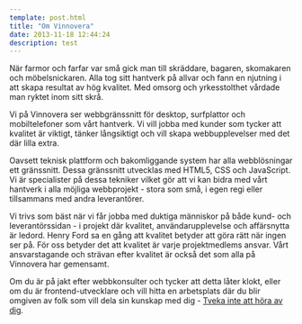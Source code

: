 ```yaml
---
template: post.html
title: "Om Vinnovera"
date: 2013-11-18 12:44:24
description: test
---
```


När farmor och farfar var små gick man till skräddare, bagaren, skomakaren och möbelsnickaren. Alla tog sitt hantverk på allvar och fann en njutning i att skapa resultat av hög kvalitet. Med omsorg och yrkesstolthet<!--more--> vårdade man ryktet inom sitt skrå.


Vi på Vinnovera ser webbgränssnitt för desktop, surfplattor och mobiltelefoner som vårt hantverk. Vi vill jobba med kunder som tycker att kvalitet är viktigt, tänker långsiktigt och vill skapa webbupplevelser med det där lilla extra.


Oavsett teknisk plattform och bakomliggande system har alla webblösningar ett gränssnitt. Dessa gränssnitt utvecklas med HTML5, CSS och JavaScript. Vi är specialister på dessa tekniker vilket gör att vi kan bidra med vårt hantverk i alla möjliga webbprojekt - stora som små, i egen regi eller tillsammans med andra leverantörer.


Vi trivs som bäst när vi får jobba med duktiga människor på både kund- och leverantörssidan - i projekt där kvalitet, användarupplevelse och affärsnytta är ledord. Henry Ford sa en gång att kvalitet betyder att göra rätt när ingen ser på. För oss betyder det att kvalitet är varje projektmedlems ansvar. Vårt ansvarstagande och strävan efter kvalitet är också det som alla på Vinnovera har gemensamt.


Om du är på jakt efter webbkonsulter och tycker att detta låter klokt, eller om du är frontend-utvecklare och vill hitta en arbetsplats där du blir omgiven av folk som vill dela sin kunskap med dig - <a href="/#kontakt">Tveka inte att höra av dig</a>.
